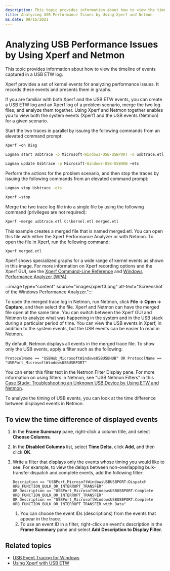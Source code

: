 ```yaml
---
description: This topic provides information about how to view the timeline of events captured in a USB ETW log.
title: Analyzing USB Performance Issues by Using Xperf and Netmon
ms.date: 09/16/2021
---
```


# Analyzing USB Performance Issues by Using Xperf and Netmon

This topic provides information about how to view the timeline of events captured in a USB ETW log.

Xperf provides a set of kernel events for analyzing performance issues. It records these events and presents them in graphs.

If you are familiar with both Xperf and the USB ETW events, you can create a USB ETW log and an Xperf log of a problem scenario, merge the two log files, and analyze them together. Using Xperf and Netmon together enables you to view both the system events (Xperf) and the USB events (Netmon) for a given scenario.

Start the two traces in parallel by issuing the following commands from an elevated command prompt:

```cmd
Xperf –on Diag

Logman start Usbtrace -p Microsoft-Windows-USB-USBPORT -o usbtrace.etl -ets -nb 128 640 -bs 128

Logman update Usbtrace -p Microsoft-Windows-USB-USBHUB –ets
```

Perform the actions for the problem scenario, and then stop the traces by issuing the following commands from an elevated command prompt:

```cmd
Logman stop Usbtrace -ets

Xperf –stop
```

Merge the two trace log file into a single file by using the following command (privileges are not required):

```cmd
Xperf –merge usbtrace.etl C:\kernel.etl merged.etl
```

This example creates a merged file that is named merged.etl. You can open this file with either the Xperf Performance Analyzer or with Netmon. To open the file in Xperf, run the following command:

```cmd
Xperf merged.etl
```

Xperf shows specialized graphs for a wide range of kernel events as shown in this image. For more information on Xperf recording options and the Xperf GUI, see the [Xperf Command-Line Reference](/windows-hardware/test/wpt/xperf-command-line-reference) and [Windows Performance Analyzer (WPA)](/windows-hardware/test/wpt/windows-performance-analyzer).

:::image type="content" source="images/xperf3.png" alt-text="Screenshot of the Windows Performance Analyzer.":::

To open the merged trace log in Netmon, run Netmon, click **File -> Open -> Capture**, and then select the file. Xperf and Netmon can have the merged file open at the same time. You can switch between the Xperf GUI and Netmon to analyze what was happening in the system and in the USB stack during a particular period of time. You can view the USB events in Xperf, in addition to the system events, but the USB events can be easier to read in Netmon.

By default, Netmon displays all events in the merged trace file. To show only the USB events, apply a filter such as the following:

```syntax
ProtocolName == "USBHub_MicrosoftWindowsUSBUSBHUB" OR ProtocolName == "USBPort_MicrosoftWindowsUSBUSBPORT"
```

You can enter this filter text in the Netmon Filter Display pane. For more information on using filters in Netmon, see "USB Netmon Filters" in this [Case Study: Troubleshooting an Unknown USB Device by Using ETW and Netmon](case-study--troubleshooting-an-unknown-usb-device-by-using-etw-and-netmon.md).

To analyze the timing of USB events, you can look at the time difference between displayed events in Netmon.

## To view the time difference of displayed events

1. In the **Frame Summary** pane, right-click a column title, and select **Choose Columns**.
1. In the **Disabled Columns** list, select **Time Delta**, click **Add**, and then click **OK**.
1. Write a filter that displays only the events whose timing you would like to see. For example, to view the delays between non-overlapping bulk-transfer dispatch and complete events, add the following filter:

    ```syntax
    Description == "USBPort_MicrosoftWindowsUSBUSBPORT:Dispatch URB_FUNCTION_BULK_OR_INTERRUPT_TRANSFER" 
    OR Description == "USBPort_MicrosoftWindowsUSBUSBPORT:Complete URB_FUNCTION_BULK_OR_INTERRUPT_TRANSFER" 
    OR Description == "USBPort_MicrosoftWindowsUSBUSBPORT:Complete URB_FUNCTION_BULK_OR_INTERRUPT_TRANSFER with Data"
    ```

    1. You can choose the event IDs (descriptions) from the events that appear in the trace.
    1. To use an event ID in a filter, right-click an event's description in the **Frame Summary** pane and select **Add Description to Display Filter**.

## Related topics

* [USB Event Tracing for Windows](usb-event-tracing-for-windows.md)
* [Using Xperf with USB ETW](using-xperf-with-usb-etw.md)
